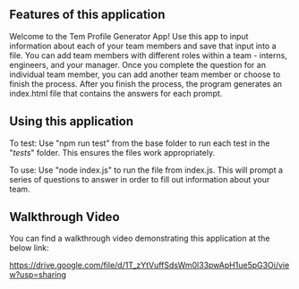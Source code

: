 ## Features of this application

Welcome to the Tem Profile Generator App!  Use this app to input information about each of your team members and save that input into a file.  You can add team members with different roles within a team - interns, engineers, and your manager.  Once you complete the question for an individual team member, you can add another team member or choose to finish the process.  After you finish the process, the program generates an index.html file that contains the answers for each prompt.

## Using this application

To test: Use "npm run test" from the base folder to run each test in the "_tests_" folder.  This ensures the files work appropriately.

To use: Use "node index.js" to run the file from index.js.  This will prompt a series of questions to answer in order to fill out information about your team.

## Walkthrough Video

You can find a walkthrough video demonstrating this application at the below link:

https://drive.google.com/file/d/1T_zYtVuffSdsWm0l33pwApH1ue5pG3Oi/view?usp=sharing